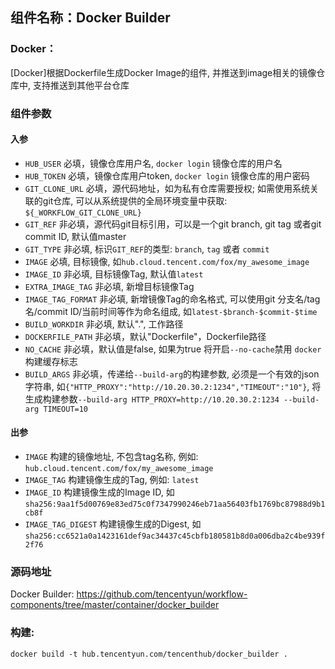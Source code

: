 ## 组件名称：Docker Builder

### Docker：
[Docker]根据Dockerfile生成Docker Image的组件, 并推送到image相关的镜像仓库中, 支持推送到其他平台仓库

### 组件参数

#### 入参

- `HUB_USER` 必填，镜像仓库用户名, `docker login` 镜像仓库的用户名
- `HUB_TOKEN` 必填，镜像仓库用户token, `docker login` 镜像仓库的用户密码
- `GIT_CLONE_URL` 必填，源代码地址，如为私有仓库需要授权; 如需使用系统关联的git仓库, 可以从系统提供的全局环境变量中获取: `${_WORKFLOW_GIT_CLONE_URL}`
- `GIT_REF` 非必填，源代码git目标引用，可以是一个git branch, git tag 或者git commit ID, 默认值master 
- `GIT_TYPE` 非必填, 标识`GIT_REF`的类型: `branch`, `tag` 或者 `commit`
- `IMAGE` 必填, 目标镜像, 如`hub.cloud.tencent.com/fox/my_awesome_image`
- `IMAGE_ID` 非必填, 目标镜像Tag, 默认值`latest`
- `EXTRA_IMAGE_TAG` 非必填, 新增目标镜像Tag
- `IMAGE_TAG_FORMAT` 非必填, 新增镜像Tag的命名格式, 可以使用git 分支名/tag名/commit ID/当前时间等作为命名组成, 如`latest-$branch-$commit-$time`
- `BUILD_WORKDIR` 非必填, 默认".", 工作路径
- `DOCKERFILE_PATH` 非必填，默认"Dockerfile"，Dockerfile路径
- `NO_CACHE` 非必填，默认值是false, 如果为true 将开启`--no-cache`禁用 `docker` 构建缓存标志
- `BUILD_ARGS` 非必填，传递给`--build-arg`的构建参数, 必须是一个有效的json字符串, 如`{"HTTP_PROXY":"http://10.20.30.2:1234","TIMEOUT":"10"}`, 将生成构建参数`--build-arg HTTP_PROXY=http://10.20.30.2:1234 --build-arg TIMEOUT=10`


#### 出参

- `IMAGE` 构建的镜像地址, 不包含tag名称, 例如: `hub.cloud.tencent.com/fox/my_awesome_image`
- `IMAGE_TAG` 构建镜像生成的Tag, 例如: `latest`
- `IMAGE_ID` 构建镜像生成的Image ID, 如`sha256:9aa1f5d00769e83ed75c0f7347990246eb71aa56403fb1769bc87988d9b1cb8f`
- `IMAGE_TAG_DIGEST` 构建镜像生成的Digest, 如`sha256:cc6521a0a1423161def9ac34437c45cbfb180581b8d0a006dba2c4be939f2f76`

### 源码地址

Docker Builder: <https://github.com/tencentyun/workflow-components/tree/master/container/docker_builder>

### 构建:

`docker build -t hub.tencentyun.com/tencenthub/docker_builder .`
